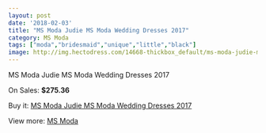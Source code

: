 ```yaml
---
layout: post
date: '2018-02-03'
title: "MS Moda Judie MS Moda Wedding Dresses 2017"
category: MS Moda
tags: ["moda","bridesmaid","unique","little","black"]
image: http://img.hectodress.com/14668-thickbox_default/ms-moda-judie-ms-moda-wedding-dresses-2013.jpg
---
```

MS Moda Judie MS Moda Wedding Dresses 2017

On Sales: **$275.36**
<a href="https://www.hectodress.com/ms-moda/7074-ms-moda-judie-ms-moda-wedding-dresses-2013.html"><amp-img layout="responsive" width="600" height="600" src="//img.hectodress.com/14668-thickbox_default/ms-moda-judie-ms-moda-wedding-dresses-2013.jpg" alt="MS Moda Judie MS Moda Wedding Dresses 2017 0" /></a>

Buy it: [MS Moda Judie MS Moda Wedding Dresses 2017](https://www.hectodress.com/ms-moda/7074-ms-moda-judie-ms-moda-wedding-dresses-2013.html "MS Moda Judie MS Moda Wedding Dresses 2017")

View more: [MS Moda](https://www.hectodress.com/121-ms-moda "MS Moda")